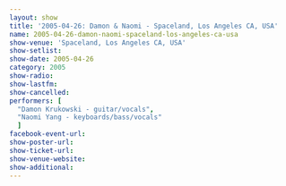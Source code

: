 ```yaml
---
layout: show
title: '2005-04-26: Damon & Naomi - Spaceland, Los Angeles CA, USA'
name: 2005-04-26-damon-naomi-spaceland-los-angeles-ca-usa
show-venue: 'Spaceland, Los Angeles CA, USA'
show-setlist: 
show-date: 2005-04-26
category: 2005
show-radio: 
show-lastfm: 
show-cancelled: 
performers: [
  "Damon Krukowski - guitar/vocals",
  "Naomi Yang - keyboards/bass/vocals"
  ]
facebook-event-url: 
show-poster-url: 
show-ticket-url: 
show-venue-website: 
show-additional: 
---
```


